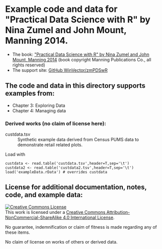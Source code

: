 
# Example code and data for "Practical Data Science with R" by Nina Zumel and John Mount, Manning 2014.


 * The book: ["Practical Data Science with R" by Nina Zumel and John Mount, Manning 2014](http://www.manning.com/zumel/)  (book copyright Manning Publications Co., all rights reserved)
 * The support site: [GitHub WinVector/zmPDSwR](https://github.com/WinVector/zmPDSwR)


## The code and data in this directory supports examples from:
 * Chapter 3: Exploring Data
 * Chapter 4: Managing data

### Derived works (no claim of license here):

<dl>
  <dt>custdata.tsv</dt>
    <dd>Synthetic example data derived from Census PUMS data to demonstrate retail related plots.
</dd>
</dl>    

Load with 
```
custdata <- read.table('custdata.tsv',header=T,sep='\t')
custdata2 <- read.table('custdata2.tsv',header=T,sep='\t')
load('exampleData.rData') # overrides custdata
```


## License for additional documentation, notes, code, and example data: 

<a rel="license" href="http://creativecommons.org/licenses/by-nc-sa/4.0/"><img alt="Creative Commons License" style="border-width:0" src="http://i.creativecommons.org/l/by-nc-sa/4.0/88x31.png" /></a><br />This work is licensed under a <a rel="license" href="http://creativecommons.org/licenses/by-nc-sa/4.0/">Creative Commons Attribution-NonCommercial-ShareAlike 4.0 International License</a>.

No guarantee, indemnification or claim of fitness is made regarding any of these items.

No claim of license on works of others or derived data.
